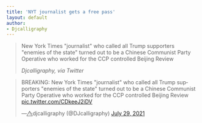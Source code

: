 ```yaml
---
title: 'NYT journalist gets a free pass'
layout: default
author:
- Djcalligraphy
---
```


> New York Times "journalist" who called all Trump supporters "enemies of the state" turned out to be a Chinese Communist Party Operative who worked for the CCP controlled Beijing Review
>
> <cite>Djcalligraphy, via Twitter</cite>

<blockquote class="twitter-tweet"><p lang="en" dir="ltr">BREAKING: New York Times &quot;journalist&quot; who called all Trump supporters &quot;enemies of the state&quot; turned out to be a Chinese Communist Party Operative who worked for the CCP controlled Beijing Review <a href="https://t.co/CDkeeJ2iDV">pic.twitter.com/CDkeeJ2iDV</a></p>&mdash; ✨⃤djcalligraphy (@DJcalligraphy) <a href="https://twitter.com/DJcalligraphy/status/1420537856393572353?ref_src=twsrc%5Etfw">July 29, 2021</a></blockquote> <script async src="https://platform.twitter.com/widgets.js" charset="utf-8"></script>
